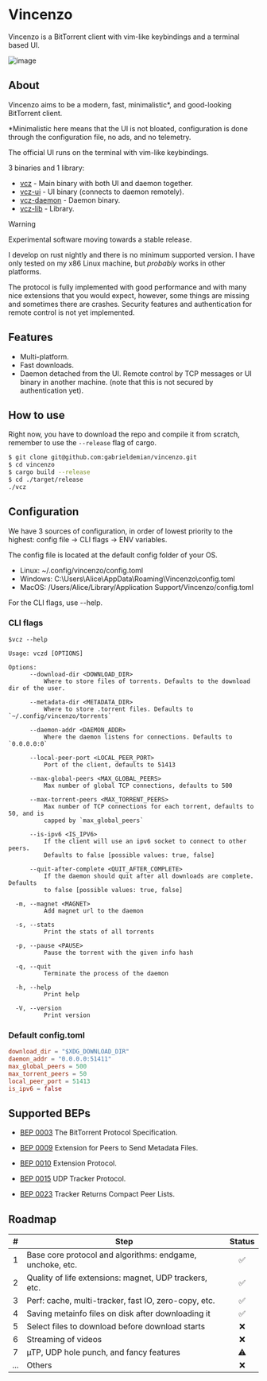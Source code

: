 # Vincenzo

Vincenzo is a BitTorrent client with vim-like keybindings and a terminal based UI.

![image](tape.gif)

## About

Vincenzo aims to be a modern, fast, minimalistic\*, and good-looking BitTorrent client.

\*Minimalistic here means that the UI is not bloated, configuration is done
through the configuration file, no ads, and no telemetry.

The official UI runs on the terminal with vim-like keybindings.

3 binaries and 1 library:

- [vcz](crates/vcz) - Main binary with both UI and daemon together.
- [vcz-ui](crates/vcz-ui) - UI binary (connects to daemon remotely).
- [vcz-daemon](crates/vcz-daemon) - Daemon binary.
- [vcz-lib](crates/vcz-lib) - Library.

> [!WARNING]
> Experimental software moving towards a stable release.
>
> I develop on rust nightly and there is no minimum supported version.
> I have only tested on my x86 Linux machine, but _probably_ works in other platforms.
>
> The protocol is fully implemented with good performance and with many nice
> extensions that you would expect, however, some things are missing and sometimes
> there are crashes. Security features and authentication for remote
> control is not yet implemented.

## Features

- Multi-platform.
- Fast downloads.
- Daemon detached from the UI. Remote control by TCP messages or UI binary in
  another machine. (note that this is not secured by authentication yet).

## How to use

Right now, you have to download the repo and compile it from scratch, remember
to use the `--release` flag of cargo.

```bash
$ git clone git@github.com:gabrieldemian/vincenzo.git
$ cd vincenzo
$ cargo build --release
$ cd ./target/release
./vcz
```

## Configuration

We have 3 sources of configuration, in order of lowest priority to the highest:
config file -> CLI flags -> ENV variables.

The config file is located at the default config folder of your OS.

- Linux: ~/.config/vincenzo/config.toml
- Windows: C:\\Users\\Alice\\AppData\\Roaming\\Vincenzo\\config.toml
- MacOS: /Users/Alice/Library/Application Support/Vincenzo/config.toml

For the CLI flags, use --help.

### CLI flags

```text
$vcz --help

Usage: vczd [OPTIONS]

Options:
      --download-dir <DOWNLOAD_DIR>
          Where to store files of torrents. Defaults to the download dir of the user.

      --metadata-dir <METADATA_DIR>
          Where to store .torrent files. Defaults to `~/.config/vincenzo/torrents`

      --daemon-addr <DAEMON_ADDR>
          Where the daemon listens for connections. Defaults to `0.0.0.0:0`

      --local-peer-port <LOCAL_PEER_PORT>
          Port of the client, defaults to 51413

      --max-global-peers <MAX_GLOBAL_PEERS>
          Max number of global TCP connections, defaults to 500

      --max-torrent-peers <MAX_TORRENT_PEERS>
          Max number of TCP connections for each torrent, defaults to 50, and is
          capped by `max_global_peers`

      --is-ipv6 <IS_IPV6>
          If the client will use an ipv6 socket to connect to other peers.
          Defaults to false [possible values: true, false]

      --quit-after-complete <QUIT_AFTER_COMPLETE>
          If the daemon should quit after all downloads are complete. Defaults
          to false [possible values: true, false]

  -m, --magnet <MAGNET>
          Add magnet url to the daemon

  -s, --stats
          Print the stats of all torrents

  -p, --pause <PAUSE>
          Pause the torrent with the given info hash

  -q, --quit
          Terminate the process of the daemon

  -h, --help
          Print help

  -V, --version
          Print version
```

### Default config.toml

```toml
download_dir = "$XDG_DOWNLOAD_DIR"
daemon_addr = "0.0.0.0:51411"
max_global_peers = 500
max_torrent_peers = 50
local_peer_port = 51413
is_ipv6 = false
```

## Supported BEPs

- [BEP 0003](http://www.bittorrent.org/beps/bep_0003.html)
The BitTorrent Protocol Specification.

- [BEP 0009](http://www.bittorrent.org/beps/bep_0009.html)
Extension for Peers to Send Metadata Files.

- [BEP 0010](http://www.bittorrent.org/beps/bep_0010.html)
Extension Protocol.

- [BEP 0015](http://www.bittorrent.org/beps/bep_0015.html)
UDP Tracker Protocol.

- [BEP 0023](http://www.bittorrent.org/beps/bep_0023.html)
Tracker Returns Compact Peer Lists.

## Roadmap

|  #  | Step                                                      | Status |
| :-: | --------------------------------------------------------- | :----: |
|  1  | Base core protocol and algorithms: endgame, unchoke, etc. |   ✅   |
|  2  | Quality of life extensions: magnet, UDP trackers, etc.    |   ✅   |
|  3  | Perf: cache, multi-tracker, fast IO, zero-copy, etc.      |   ✅   |
|  4  | Saving metainfo files on disk after downloading it        |   ✅   |
|  5  | Select files to download before download starts           |   ❌   |
|  6  | Streaming of videos                                       |   ❌   |
|  7  | µTP, UDP hole punch, and fancy features                   |   ⚠️   |
| ... | Others                                                    |   ❌   |
